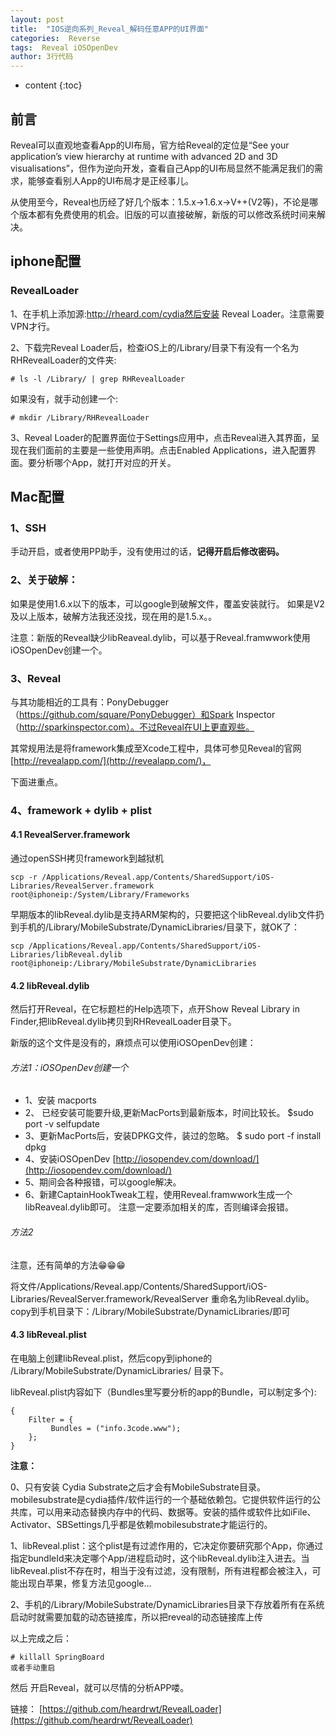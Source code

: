 ```yaml
---
layout: post
title:  "IOS逆向系列_Reveal_解码任意APP的UI界面"
categories:  Reverse
tags:  Reveal iOSOpenDev
author: 3行代码
---
```


* content
{:toc}

## 前言

Reveal可以直观地查看App的UI布局，官方给Reveal的定位是“See your application’s view hierarchy at runtime with advanced 2D and 3D visualisations”，但作为逆向开发，查看自己App的UI布局显然不能满足我们的需求，能够查看别人App的UI布局才是正经事儿。

从使用至今，Reveal也历经了好几个版本：1.5.x->1.6.x->V++(V2等)，不论是哪个版本都有免费使用的机会。旧版的可以直接破解，新版的可以修改系统时间来解决。

## iphone配置

### RevealLoader

1、在手机上添加源:http://rheard.com/cydia然后安装 Reveal Loader。注意需要VPN才行。

2、下载完Reveal Loader后，检查iOS上的/Library/目录下有没有一个名为RHRevealLoader的文件夹:

    # ls -l /Library/ | grep RHRevealLoader

如果没有，就手动创建一个:

    # mkdir /Library/RHRevealLoader

3、Reveal Loader的配置界面位于Settings应用中，点击Reveal进入其界面，呈现在我们面前的主要是一些使用声明。点击Enabled Applications，进入配置界面。要分析哪个App，就打开对应的开关。

## Mac配置

### 1、SSH

手动开启，或者使用PP助手，没有使用过的话，**记得开启后修改密码。**

### 2、关于破解：

如果是使用1.6.x以下的版本，可以google到破解文件，覆盖安装就行。
如果是V2及以上版本，破解方法我还没找，现在用的是1.5.x。。

注意：新版的Reveal缺少libReaveal.dylib，可以基于Reveal.framwwork使用iOSOpenDev创建一个。

### 3、Reveal

与其功能相近的工具有：PonyDebugger（https://github.com/square/PonyDebugger）和Spark Inspector（http://sparkinspector.com）。不过Reveal在UI上更直观些。

其常规用法是将framework集成至Xcode工程中，具体可参见Reveal的官网[http://revealapp.com/](http://revealapp.com/)，

下面进重点。

### 4、framework +  dylib + plist

#### 4.1  RevealServer.framework
通过openSSH拷贝framework到越狱机

    scp -r /Applications/Reveal.app/Contents/SharedSupport/iOS-Libraries/RevealServer.framework root@iphoneip:/System/Library/Frameworks  

早期版本的libReveal.dylib是支持ARM架构的，只要把这个libReveal.dylib文件扔到手机的/Library/MobileSubstrate/DynamicLibraries/目录下，就OK了：

    scp /Applications/Reveal.app/Contents/SharedSupport/iOS-Libraries/libReveal.dylib root@iphoneip:/Library/MobileSubstrate/DynamicLibraries  

####  4.2 libReveal.dylib

然后打开Reveal，在它标题栏的Help选项下，点开Show Reveal Library in Finder,把libReveal.dylib拷贝到RHRevealLoader目录下。

新版的这个文件是没有的，麻烦点可以使用iOSOpenDev创建：

###### 方法1：iOSOpenDev创建一个

- 1、安装 macports
- 2、 已经安装可能要升级,更新MacPorts到最新版本，时间比较长。 $sudo port -v selfupdate 
- 3、更新MacPorts后，安装DPKG文件，装过的忽略。 $ sudo port -f install dpkg
- 4、安装iOSOpenDev [http://iosopendev.com/download/](http://iosopendev.com/download/)
- 5、期间会各种报错，可以google解决。
- 6、新建CaptainHookTweak工程，使用Reveal.framwwork生成一个libReaveal.dylib即可。
注意一定要添加相关的库，否则编译会报错。

###### 方法2

注意，还有简单的方法😁😁😁

将文件/Applications/Reveal.app/Contents/SharedSupport/iOS-Libraries/RevealServer.framework/RevealServer 重命名为libReveal.dylib。copy到手机目录下：/Library/MobileSubstrate/DynamicLibraries/即可


#### 4.3 libReveal.plist

在电脑上创建libReveal.plist，然后copy到iphone的 /Library/MobileSubstrate/DynamicLibraries/ 目录下。

libReveal.plist内容如下（Bundles里写要分析的app的Bundle，可以制定多个):

```
{     
    Filter = {    
         Bundles = ("info.3code.www");     
    };     
}  
```

**注意：**

0、只有安装 Cydia Substrate之后才会有MobileSubstrate目录。mobilesubstrate是cydia插件/软件运行的一个基础依赖包。它提供软件运行的公共库，可以用来动态替换内存中的代码、数据等。安装的插件或软件比如iFile、Activator、SBSettings几乎都是依赖mobilesubstrate才能运行的。

1、libReveal.plist：这个plist是有过滤作用的，它决定你要研究那个App，你通过指定bundleId来决定哪个App/进程启动时，这个libReveal.dylib注入进去。当libReveal.plist不存在时，相当于没有过滤，没有限制，所有进程都会被注入，可能出现白苹果，修复方法见google...

2、手机的/Library/MobileSubstrate/DynamicLibraries目录下存放着所有在系统启动时就需要加载的动态链接库，所以把reveal的动态链接库上传

以上完成之后：

    # killall SpringBoard
    或者手动重启

然后 开启Reveal，就可以尽情的分析APP喽。

链接：
[https://github.com/heardrwt/RevealLoader](https://github.com/heardrwt/RevealLoader)





